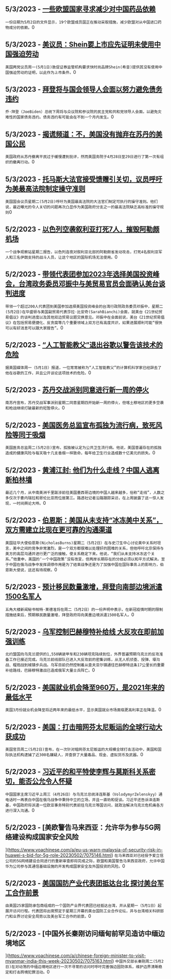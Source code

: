 
  ## 5/3/2023 - [一些欧盟国家寻求减少对中国药品依赖](https://www.voachinese.com/a/group-of-eu-states-seeks-to-reduce-dependency-on-china-for-pharmaceuticals-20230502/7075955.html)
 ```一份日期为5月2日的文件显示，19个欧盟成员国正在推动采取措施，减少欧盟对从中国进口药物成分的依赖。```0
  ## 5/3/2023 - [美议员：Shein要上市应先证明未使用中国强迫劳动](https://www.voachinese.com/a/us-lawmakers-urge-scrutiny-of-fashion-firm-shein-over-forced-labor-reports-20230502/7076290.html)
 ```美国两党议员周一(5月1日)敦促证券监管机构要求快时尚品牌Shein(希音)提供其没有使用中国强迫劳动的证明，以此作为上市条件。```0
  ## 5/3/2023 - [拜登将与国会领导人会面以努力避免债务违约](https://www.voachinese.com/a/biden-to-meet-with-congressional-leaders-in-effort-to-avoid-default-20230502/7076303.html)
 ```乔·拜登（JoeBiden）总统下周将与众议院和参议院的民主党和共和党领导人会面，以避免灾难性的国家债务违约。债务违约有可能会在不到一个月内发生。```0
  ## 5/3/2023 - [揭谎频道：不，美国没有抛弃在苏丹的美国公民](https://www.voachinese.com/a/fact-check-us-did-not-abondon-us-citizen-in-sudan/7075951.html)
 ```美国政府从苏丹撤离平民过于缓慢遭到批评，然而美国务院于4月28日至29日进行了第一次有组织的撤离行动。```0
  ## 5/3/2023 - [托马斯大法官接受馈赠引关切，议员呼吁为美最高法院制定操守准则](https://www.voachinese.com/a/thomas-ethics-concerns-renew-questions-about-supreme-court-accountability-20230502/7075939.html)
 ```美国国会议员星期二(5月2日)呼吁为美国最高法院的大法官们制定可执行的操守准则。他们说，最近曝光的令人关切的问题再次凸显作为美国政府分支之一的最高法院缺乏高标准的操守规则```0
  ## 5/2/2023 - [以色列空袭叙利亚打死7人，摧毁阿勒颇机场](https://www.voachinese.com/a/israel-strike-kills-7-in-syria-20230502/7075936.html)
 ```一个战争观察站星期二报告，以色列连夜对叙利亚北部的阿勒颇省发动攻击，打死4名叙利亚军人和三名伊朗支持的战斗人员，让这个地区的国际机场无法使用。```0
  ## 5/2/2023 - [带领代表团参加2023年选择美国投资峰会，台湾政务委员邓振中与美贸易官员会面确认美台谈判进度](https://www.voachinese.com/a/taiwan-trade-negotiator-meets-with-ustr-official-while-leading-large-delegation-to-attend-selectusa-investment-summit-20230502/7075914.html)
 ```带领一个超过200人代表团到美国参加选择美国投资峰会的台湾行政院政务委员邓振中，星期二(5月2日)在华盛顿与美国副贸易代表莎拉·比安奇(SarahBianchi)会面，就美台《21世纪贸易倡议》的谈判进度以及其他双边贸易议题交换意见。邓振中在会面前说，美台《21世纪贸易倡议》在包括贸易便捷化、反贪腐等几个重要领域上双方已有高度共识，如果进展顺利可能“很快可以有好消息可以跟大家报告”。```0
  ## 5/2/2023 - [“人工智能教父”退出谷歌以警告该技术的危险](https://www.voachinese.com/a/godfather-of-ai-quits-google-to-warn-of-the-technology-s-dangers-20230502/7075899.html)
 ```据美国媒体周一（5月1日）报道，一位常常被称为“人工智能教父”的计算机科学家已经辞去了他在谷歌的工作，并且公开谈论这项技术的危险。```0
  ## 5/2/2023 - [苏丹交战派别同意进行新一周的停火](https://www.voachinese.com/a/new-ceasefire-announced-in-sudan-20230502/7075839.html)
 ```南苏丹宣布，苏丹交战军事派别星期二同意星期四开始新一周的停火，但喀土穆地区的更多空袭和枪战继续打破最新的短暂停火。```0
  ## 5/2/2023 - [美国医务总监宣布孤独为流行病，致死风险等同于吸烟](https://www.voachinese.com/a/loneliness-poses-risks-as-deadly-as-smoking-surgeon-general-20230502/7075852.html)
 ```美国医务总监周二(5月2日)宣布，孤独被认定为公共卫生流行病。他说，美国普遍存在的孤独造成的健康风险与每天吸十几支香烟一样致命，每年给卫生行业造成数十亿美元的损失。```0
  ## 5/2/2023 - [黄浦江封: 他们为什么走线？中国人逃离新柏林墙](https://www.voachinese.com/a/chinese-flee-the-new-berlin-wall-20230502/7075868.html)
 ```最近几个月，从中南美洲千里跋涉前往美国墨西哥边境的中国人越来越多，俗称“走线”，人数之多仅次于委内瑞拉和哥伦比亚而位居第三。路透社记者沿路跟踪采访，在上周披露了这一惊人发现，一时间舆论大哗。```0
  ## 5/2/2023 - [伯恩斯：美国从未支持“冰冻美中关系”，双方需建立比现在更可靠的沟通渠道](https://www.voachinese.com/a/us-china-relations-russia-taiwan-20230502/7075715.html)
 ```美国驻华大使伯恩斯(NicholasBurns)星期二（5月2日）在与史汀生中心讨论美中关系时坦言，美中之间的竞争非常激烈，是一个双方都很难以处理好的困难的关系，但他呼吁北京保持与美方的高层沟通并进行更广泛的接触，使关系稳定下来。他说，“我们从未支持冰冻这个关系。”他重申，美国的‘一个中国政策’没有改变，但两岸长期存在的分歧必须以和平方式解决。至于中国在俄乌战争中发挥调停作用是为了结束战争还是为了加强中国在国际事务上的影响力，伯恩斯大使说，这还有待观察。```0
  ## 5/2/2023 - [预计移民数量激增，拜登向南部边境派遣1500名军人](https://www.voachinese.com/a/biden-sends-1-500-troops-to-southern-border-expects-migrant-surge-20230502/7075716.html)
 ```五角大楼新闻秘书帕特·莱德准将在周二（5月2日）的一份声明中表示，在新冠疫情时期的限制措施结束后，预期移民数量激增，拜登政府将向美墨边境派遣1500名军人。```0
  ## 5/2/2023 - [乌军控制巴赫穆特补给线  大反攻在即前加强训练](https://www.voachinese.com/a/ukrainian-troops-train-ahead-of-counter-offensive-against-russia-20230503/7075714.html)
 ```北约盟国向乌克兰提供的1,550辆装甲车和230辆坦克陆续到位，外界普遍预期乌克兰的反攻准备工作已接近完成。乌克兰前线部队已进入大反攻前的密集训练，从无人机侦查、投弹、壕沟战、榴炮战到城镇步兵战。乌军目前仍然控制着从查夫亚尔镇通往巴赫穆特这条17公里长的重要补给路线，巴赫穆特激战已造成俄军大量士兵阵亡。```0
  ## 5/2/2023 - [美国就业机会降至960万，是2021年来的最低水平](https://www.voachinese.com/a/us-job-opening-fell-20230502/7075680.html)
 ```美国3月份就业机会降至将近两年来的最低水平，显示美国就业市场面临更高利率正在降温。```0
  ## 5/2/2023 - [美国：打击暗网芬太尼贩运的全球行动大获成功](https://www.voachinese.com/a/us-announces-massive-crackdown-on-darknet-fentanyl-trafficking-20230502/7075669.html)
 ```美国官员周二(5月2日)宣布，在一次针对暗网芬太尼贩运的大规模全球打击活动中，美国和国际执法机构逮捕了近300名嫌疑人，并查获了大量毒品、现金、虚拟货币及武器。```0
  ## 5/2/2023 - [习近平的和平特使李辉与莫斯科关系密切，能否公允令人怀疑](https://www.voachinese.com/a/why-china-s-man-for-peace-in-ukraine-might-be-the-best-possible-choice-for-russia-050223/7075502.html)
 ```中国国家主席习近平上周三（4月26日）与乌克兰总统泽连斯基（VolodymyrZelenskyy）通电话时一再表白中国在俄乌战争中秉持中立的立场，并且一直劝和促谈。习近平还告诉泽连斯基，中国政府将派遣一位欧亚事务特别代表前往乌克兰等国访问，就政治解决乌克兰危机痛各方进行深入沟通。```0
  ## 5/2/2023 - [美欧警告马来西亚：允许华为参与5G网络建设构成国家安全风险

](https://www.voachinese.com/a/eu-us-warn-malaysia-of-security-risk-in-huawei-s-bid-for-5g-role-20230502/7075146.html)
 ```在马来西亚对已经授予爱立信公司的5G网络建设合同进行的重新审查即将完成之际，欧盟和美国警告马来西亚政府，允许中国华为公司参与其通信基础设施的开发构成国家安全及外国投资的风险。```0
  ## 5/2/2023 - [美国国防产业代表团抵达台北 探讨美台军工合作前景](https://www.voachinese.com/a/us-defense-industry-delegation-arrives-in-taiwan-050223/7075227.html)
 ```由美国25家国防承包商组成的一个国防产业界代表团已经抵达台湾，并从星期一（5月1日）起展开访问行程。代表团将出席预定于星期三开幕的美台国防工业合作论坛，并与台湾相关科研部门和业界讨论安全局势以及美台军工合作的前景。```0
  ## 5/2/2023 - [中国外长秦刚访问缅甸前罕见造访中缅边境地区

](https://www.voachinese.com/a/chinese-foreign-minister-to-visit-myanmar-india-this-week-20230502/7075163.html)
 ```中国外交部长秦刚周二(5月2日)在对动荡的中缅边境地区进行一次不寻常的访问时呼吁完善强边固防体系，维护边界清晰稳定和打击跨境犯罪活动。```0